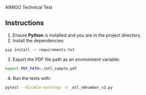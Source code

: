 AIMIGO Technical Test

## Instructions

1. Ensure **Python** is installed and you are in the project directory.
2. Install the dependencies:

```bash
pip install -r requirements.txt
```

3. Export the PDF file path as an environment variable:


```bash
export PDF_PATH=./etl_sample.pdf
```


4. Run the tests with:

```bash
pytest --disable-warnings -s _etl_a9number_v3.py
```

